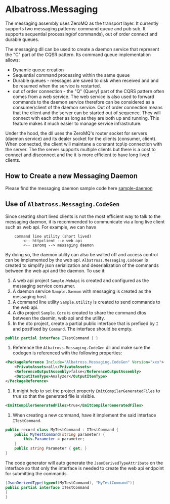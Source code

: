 # Albatross.Messaging
The messaging assembly uses ZeroMQ as the transport layer.  It currently supports two messaging patterns: command queue and pub sub.  It supports sequential processing(of commands), out of order connect and durable queues.

The messaging dll can be used to create a daemon service that represent the "C" part of the CQSR pattern.  Its command queue implementation allows:
* Dynamic queue creation
* Sequential command processing within the same queue
* Durable queues - messages are saved to disk when received and and be resumed when the service is restarted.
* out of order connection - the "Q" (Query) part of the CQRS pattern often comes from a web service.  The web service is also used to forward commands to the daemon service therefore can be considered as a consumer\client of the daemon service.  Out of order connection means that the client and the server can be started out of sequence.  They will connect with each other as long as they are both up and running.  This feature makes it much easier to manage service infrastruture.

Under the hood, the dll uses the ZeroMQ's router socket for servers (daemon service) and its dealer socket for the clients (consumer, client).  When connected, the client will maintane a constant tcp\ip connection with the server.  The the server supports multiple clients but there is a cost to connect and disconnect and the it is more efficient to have long lived clients.  

## How to Create a new Messaging Daemon
Please find the messaging daemon sample code here [sample-daemon]()

## Use of `Albatross.Messaging.CodeGen`
Since creating short lived clients is not the most efficient way to talk to the messaging daemon, it is recommended to communicate via a long live client such as web api.  For example, we can have 

```
	command line utility (short lived)
		<-- httpclient --> web api 
		<-- zeromq --> messaging daemon
```  


By doing so, the daemon utility can also be walled off and access control can be implemented by the web api.  `Albatross.Messaging.CodeGen` is created to simplify json serialization and deserialization of the commands between the web api and the daemon.  To use it: 

1. A web api project `Sample.WebApi` is created and configured as the messaging service consumer.
1. A daemon service `Sample.Daemon` with messaging is created as the messaging host.
1. A command line utility `Sample.Utility` is created to send commands to the web api.
1. A dto project `Sample.Core` is created to share the command dtos between the daemin, web api and the utility.
1. In the dto project, create a partial public interface that is prefixed by `I` and postfixed by `Command`.  The interface should be empty.
```c#
public partial interface ITestCommand { }
```
1. Reference the `Albatross.Messaging.CodeGen` dll and make sure the codegen is referenced with the following properties:
```xml
<PackageReference Include="Albatross.Messaging.CodeGen" Version="xxx">
	<PrivateAssets>all</PrivateAssets>
	<ReferenceOutputAssembly>false</ReferenceOutputAssembly>
	<OutputItemType>Analyzer</OutputItemType>
</PackageReference>
```
1. It might help to set the project property `EmitCompilerGeneratedFiles` to true so that the generated file is visible.
  ```xml
  <EmitCompilerGeneratedFiles>true</EmitCompilerGeneratedFiles>
  ```
1. When creating a new command, have it implement the said interface `ITestCommand`.  
```c#
public record class MyTestCommand : ITestCommand {
	public MyTestCommand(string parameter) {
		this.Parameter = parameter;
	}
	public string Parameter { get; }
}
```
The code generator will auto generate the `JsonDerivedTypeAttribute` on the interface so that only the interface is needed to create the web api endpoint for submitting the commands.
```c#
[JsonDerivedType(typeof(MyTestCommand), "MyTestCommand")]
public partial interface ITestCommand
{
}
```

